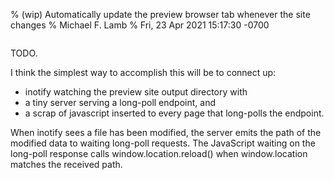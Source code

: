 % (wip) Automatically update the preview browser tab whenever the site changes
% Michael F. Lamb
% Fri, 23 Apr 2021 15:17:30 -0700

```
```

TODO.

I think the simplest way to accomplish this will be to connect up:

- inotify watching the preview site output directory with
- a tiny server serving a long-poll endpoint, and
- a scrap of javascript inserted to every page that long-polls the endpoint.

When inotify sees a file has been modified, the server emits the path of the modified data to waiting long-poll requests.
The JavaScript waiting on the long-poll response calls window.location.reload() when window.location matches the received path.
